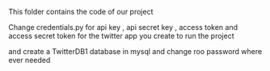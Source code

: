 
This folder contains the code of our project

Change credentials.py for 
api key , api secret key , access token and access secret token for the twitter app you create to run the project

and create a TwitterDB1 database in mysql  and change roo password where ever needed

